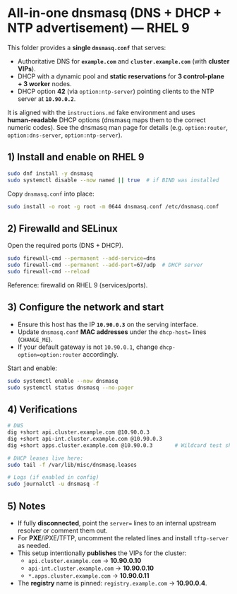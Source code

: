 # All-in-one dnsmasq (DNS + DHCP + NTP advertisement) — RHEL 9

This folder provides a **single `dnsmasq.conf`** that serves:
- Authoritative DNS for **`example.com`** and **`cluster.example.com`** (with **cluster VIPs**).
- DHCP with a dynamic pool and **static reservations** for **3 control-plane + 3 worker** nodes.
- DHCP option **42** (via `option:ntp-server`) pointing clients to the NTP server at **`10.90.0.2`**.

It is aligned with the `instructions.md` fake environment and uses **human‑readable** DHCP options (dnsmasq maps them to the correct numeric codes). See the dnsmasq man page for details (e.g. `option:router`, `option:dns-server`, `option:ntp-server`).

## 1) Install and enable on RHEL 9

```bash
sudo dnf install -y dnsmasq
sudo systemctl disable --now named || true  # if BIND was installed
```

Copy `dnsmasq.conf` into place:

```bash
sudo install -o root -g root -m 0644 dnsmasq.conf /etc/dnsmasq.conf
```

## 2) Firewalld and SELinux

Open the required ports (DNS + DHCP).

```bash
sudo firewall-cmd --permanent --add-service=dns
sudo firewall-cmd --permanent --add-port=67/udp  # DHCP server
sudo firewall-cmd --reload
```

Reference: firewalld on RHEL 9 (services/ports).

## 3) Configure the network and start

- Ensure this host has the IP **`10.90.0.3`** on the serving interface.
- Update `dnsmasq.conf` **MAC addresses** under the `dhcp-host=` lines (`CHANGE_ME`).
- If your default gateway is not `10.90.0.1`, change `dhcp-option=option:router` accordingly.

Start and enable:

```bash
sudo systemctl enable --now dnsmasq
sudo systemctl status dnsmasq --no-pager
```

## 4) Verifications

```bash
# DNS
dig +short api.cluster.example.com @10.90.0.3
dig +short api-int.cluster.example.com @10.90.0.3
dig +short apps.cluster.example.com @10.90.0.3       # Wildcard test should return 10.90.0.11

# DHCP leases live here:
sudo tail -f /var/lib/misc/dnsmasq.leases

# Logs (if enabled in config)
sudo journalctl -u dnsmasq -f
```

## 5) Notes

- If fully **disconnected**, point the `server=` lines to an internal upstream resolver or comment them out.
- For **PXE**/iPXE/TFTP, uncomment the related lines and install `tftp-server` as needed.
- This setup intentionally **publishes** the VIPs for the cluster:
  - `api.cluster.example.com` → **10.90.0.10**
  - `api-int.cluster.example.com` → **10.90.0.10**
  - `*.apps.cluster.example.com` → **10.90.0.11**
- The **registry** name is pinned: `registry.example.com` → **10.90.0.4**.
